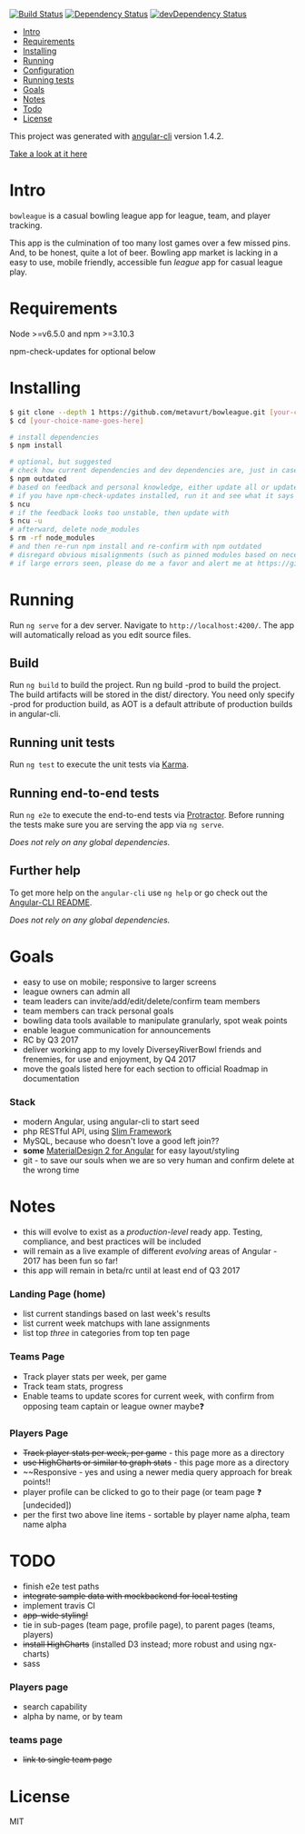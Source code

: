 [![Build Status](https://api.travis-ci.org/metavurt/ng-bla.svg?branch=master)](https://travis-ci.org/metavurt/ng-bla)
[![Dependency Status](https://david-dm.org/metavurt/bowleague.svg)](https://david-dm.org/metavurt/bowleague)
[![devDependency Status](https://david-dm.org/metavurt/bowleague/dev-status.svg)](https://david-dm.org/metavurt/bowleague?type=dev&view=list)

- [Intro](#intro)
- [Requirements](#requirements)
- [Installing](#installing)
- [Running](#running)
- [Configuration](#configuration)
- [Running tests](#running-tests)
- [Goals](#goals)
- [Notes](#notes)
- [Todo](#todo)
- [License](#license)

This project was generated with [angular-cli](https://github.com/angular/angular-cli) version 1.4.2.


[Take a look at it here](http://www.weo3.com/bowleague)


# Intro

`bowleague` is a casual bowling league app for league, team, and player tracking.

This app is the culmination of too many lost games over a few missed pins. And, to be honest, quite a lot of beer. Bowling app market is lacking in a easy to use, mobile friendly, accessible fun *league* app for casual league play.


# Requirements

Node >=v6.5.0 and npm >=3.10.3

npm-check-updates for optional below

# Installing

```bash
$ git clone --depth 1 https://github.com/metavurt/bowleague.git [your-choice-name-goes-here]
$ cd [your-choice-name-goes-here]

# install dependencies
$ npm install

# optional, but suggested
# check how current dependencies and dev dependencies are, just in case
$ npm outdated
# based on feedback and personal knowledge, either update all or update singular modules
# if you have npm-check-updates installed, run it and see what it says as well
$ ncu
# if the feedback looks too unstable, then update with 
$ ncu -u
# afterward, delete node_modules
$ rm -rf node_modules
# and then re-run npm install and re-confirm with npm outdated
# disregard obvious misalignments (such as pinned modules based on necessary previous testing) unless large errors are discovered
# if large errors seen, please do me a favor and alert me at https://github.com/metavurt/bowleague/issues
```

# Running
Run `ng serve` for a dev server. Navigate to `http://localhost:4200/`. The app will automatically reload as you edit source files.


## Build

Run `ng build` to build the project. Run ng build -prod to build the project. The build artifacts will be stored in the dist/ directory. You need only specify -prod for production build, as AOT is a default attribute of production builds in angular-cli.

## Running unit tests

Run `ng test` to execute the unit tests via [Karma](https://karma-runner.github.io).

## Running end-to-end tests

Run `ng e2e` to execute the end-to-end tests via [Protractor](http://www.protractortest.org/).
Before running the tests make sure you are serving the app via `ng serve`.


_Does not rely on any global dependencies._


## Further help

To get more help on the `angular-cli` use `ng help` or go check out the [Angular-CLI README](https://github.com/angular/angular-cli/blob/master/README.md).


_Does not rely on any global dependencies._


# Goals
- easy to use on mobile; responsive to larger screens
- league owners can admin all
- team leaders can invite/add/edit/delete/confirm team members
- team members can track personal goals
- bowling data tools available to manipulate granularly, spot weak points
- enable league communication for announcements
- RC by Q3 2017
- deliver working app to my lovely DiverseyRiverBowl friends and frenemies, for use and enjoyment, by Q4 2017
- move the goals listed here for each section to official Roadmap in documentation

### Stack
- modern Angular, using angular-cli to start seed
- php RESTful API, using [Slim Framework](https://www.slimframework.com/)
- MySQL, because who doesn't love a good left join??
- **some** [MaterialDesign 2 for Angular](https://github.com/angular/material2) for easy layout/styling
- git - to save our souls when we are so very human and confirm delete at the wrong time


# Notes
- this will evolve to exist as a *production-level* ready app. Testing, compliance, and best practices will be included
- will remain as a live example of different *evolving* areas of Angular - 2017 has been fun so far!
- this app will remain in beta/rc until at least end of Q3 2017


### Landing Page (home)
- list current standings based on last week's results
- list current week matchups with lane assignments
- list top *three* in categories from top ten page

### Teams Page
- Track player stats per week, per game
- Track team stats, progress
- Enable teams to update scores for current week, with confirm from opposing team captain or league owner  maybe:question:

### Players Page

- ~~Track player stats per week, per game~~ - this page more as a directory
- ~~use HighCharts or similar to graph stats~~ - this page more as a directory
- ~~Responsive - yes and using a newer media query approach for break points!!
- player profile can be clicked to go to their page (or team page :question: [undecided])
- per the first two above line items - sortable by player name alpha, team name alpha


# TODO
- finish e2e test paths
- ~~integrate sample data with mockbackend for local testing~~
- implement travis CI
- ~~app-wide styling!~~
- tie in sub-pages (team page, profile page), to parent pages (teams, players)
- ~~install HighCharts~~ (installed D3 instead; more robust and using ngx-charts)
- sass

### Players page
- search capability
- alpha by name, or by team

### teams page
- ~~link to single team page~~



# License

MIT